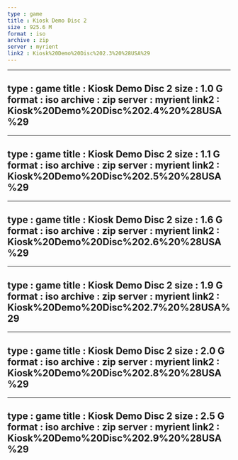 ```yaml
---
type : game
title : Kiosk Demo Disc 2
size : 925.6 M
format : iso
archive : zip
server : myrient
link2 : Kiosk%20Demo%20Disc%202.3%20%28USA%29
---
```

---
type : game
title : Kiosk Demo Disc 2
size : 1.0 G
format : iso
archive : zip
server : myrient
link2 : Kiosk%20Demo%20Disc%202.4%20%28USA%29
---
---
type : game
title : Kiosk Demo Disc 2
size : 1.1 G
format : iso
archive : zip
server : myrient
link2 : Kiosk%20Demo%20Disc%202.5%20%28USA%29
---
---
type : game
title : Kiosk Demo Disc 2
size : 1.6 G
format : iso
archive : zip
server : myrient
link2 : Kiosk%20Demo%20Disc%202.6%20%28USA%29
---
---
type : game
title : Kiosk Demo Disc 2
size : 1.9 G
format : iso
archive : zip
server : myrient
link2 : Kiosk%20Demo%20Disc%202.7%20%28USA%29
---
---
type : game
title : Kiosk Demo Disc 2
size : 2.0 G
format : iso
archive : zip
server : myrient
link2 : Kiosk%20Demo%20Disc%202.8%20%28USA%29
---
---
type : game
title : Kiosk Demo Disc 2
size : 2.5 G
format : iso
archive : zip
server : myrient
link2 : Kiosk%20Demo%20Disc%202.9%20%28USA%29
---
